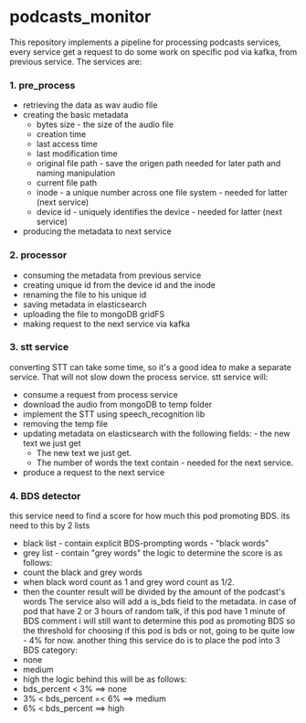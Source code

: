 # podcasts_monitor

This repository implements a pipeline for processing podcasts services,
every service get a request to do some work on specific pod via kafka, from previous service.
The services are:


### 1. pre_process
- retrieving the data as wav audio file
- creating the basic metadata
  - bytes size - the size of the audio file
  - creation time
  - last access time
  - last modification time
  - original file path - save the origen path needed for later path and naming manipulation  
  - current file path 
  - inode - a unique number across one file system - needed for latter (next service)
  - device id - uniquely identifies the device - needed for latter (next service)
- producing the metadata to next service  


### 2. processor
- consuming the metadata from previous service
- creating unique id from the device id and the inode
- renaming the file to his unique id
- saving metadata in elasticsearch
- uploading the file to mongoDB gridFS
- making request to the next service via kafka 


### 3. stt service
converting STT can take some time, so it's a good idea to make a separate service. 
That will not slow down the process service.
stt service will:
- consume a request from process service
- download the audio from mongoDB to temp folder
- implement the STT using speech_recognition lib
- removing the temp file
- updating metadata on elasticsearch with the following fields:  - the new text we just get
  - The new text we just get.
  - The number of words the text contain - needed for the next service.
- produce a request to the next service


### 4. BDS detector
this service need to find a score for how much this pod promoting BDS.
its need to this by 2 lists
- black list - contain explicit BDS-prompting words - "black words"
- grey list - contain "grey words"
the logic to determine the score is as follows:
- count the black and grey words
- when black word count as 1 and grey word count as 1/2.
- then the counter result will be divided by the amount of the podcast's words
The service also will add a is_bds field to the metadata.
in case of pod that have 2 or 3 hours of random talk,
if this pod have 1 minute of BDS comment
i will still want to determine this pod as promoting BDS
so the threshold for choosing if this pod is bds or not, going to be quite low - 4%  for now.
another thing this service do is to place the pod into 3 BDS category:
- none
- medium
- high
the logic behind this will be as follows:
- bds_percent < 3%  ==> none
- 3% < bds_percent =< 6%  ==> medium
- 6% < bds_percent  ==> high


